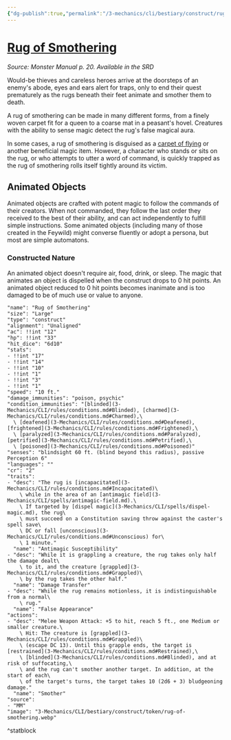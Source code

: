 ```yaml
---
{"dg-publish":true,"permalink":"/3-mechanics/cli/bestiary/construct/rug-of-smothering/","tags":["ttrpg-cli/compendium/src/5e/mm","ttrpg-cli/monster/cr/2","ttrpg-cli/monster/size/large","ttrpg-cli/monster/type/construct"],"noteIcon":""}
---
```


# [Rug of Smothering](3-Mechanics\CLI\bestiary\construct/rug-of-smothering.md)
*Source: Monster Manual p. 20. Available in the <span title='Systems Reference Document (5.1)'>SRD</span>*  

Would-be thieves and careless heroes arrive at the doorsteps of an enemy's abode, eyes and ears alert for traps, only to end their quest prematurely as the rugs beneath their feet animate and smother them to death.

A rug of smothering can be made in many different forms, from a finely woven carpet fit for a queen to a coarse mat in a peasant's hovel. Creatures with the ability to sense magic detect the rug's false magical aura.

In some cases, a rug of smothering is disguised as a [carpet of flying](3-Mechanics/CLI/items/carpet-of-flying.md) or another beneficial magic item. However, a character who stands or sits on the rug, or who attempts to utter a word of command, is quickly trapped as the rug of smothering rolls itself tightly around its victim.

## Animated Objects

Animated objects are crafted with potent magic to follow the commands of their creators. When not commanded, they follow the last order they received to the best of their ability, and can act independently to fulfill simple instructions. Some animated objects (including many of those created in the Feywild) might converse fluently or adopt a persona, but most are simple automatons.

### Constructed Nature

An animated object doesn't require air, food, drink, or sleep. The magic that animates an object is dispelled when the construct drops to 0 hit points. An animated object reduced to 0 hit points becomes inanimate and is too damaged to be of much use or value to anyone.

```statblock
"name": "Rug of Smothering"
"size": "Large"
"type": "construct"
"alignment": "Unaligned"
"ac": !!int "12"
"hp": !!int "33"
"hit_dice": "6d10"
"stats":
- !!int "17"
- !!int "14"
- !!int "10"
- !!int "1"
- !!int "3"
- !!int "1"
"speed": "10 ft."
"damage_immunities": "poison, psychic"
"condition_immunities": "[blinded](3-Mechanics/CLI/rules/conditions.md#Blinded), [charmed](3-Mechanics/CLI/rules/conditions.md#Charmed),\
  \ [deafened](3-Mechanics/CLI/rules/conditions.md#Deafened), [frightened](3-Mechanics/CLI/rules/conditions.md#Frightened),\
  \ [paralyzed](3-Mechanics/CLI/rules/conditions.md#Paralyzed), [petrified](3-Mechanics/CLI/rules/conditions.md#Petrified),\
  \ [poisoned](3-Mechanics/CLI/rules/conditions.md#Poisoned)"
"senses": "blindsight 60 ft. (blind beyond this radius), passive Perception 6"
"languages": ""
"cr": "2"
"traits":
- "desc": "The rug is [incapacitated](3-Mechanics/CLI/rules/conditions.md#Incapacitated)\
    \ while in the area of an [antimagic field](3-Mechanics/CLI/spells/antimagic-field.md).\
    \ If targeted by [dispel magic](3-Mechanics/CLI/spells/dispel-magic.md), the rug\
    \ must succeed on a Constitution saving throw against the caster's spell save\
    \ DC or fall [unconscious](3-Mechanics/CLI/rules/conditions.md#Unconscious) for\
    \ 1 minute."
  "name": "Antimagic Susceptibility"
- "desc": "While it is grappling a creature, the rug takes only half the damage dealt\
    \ to it, and the creature [grappled](3-Mechanics/CLI/rules/conditions.md#Grappled)\
    \ by the rug takes the other half."
  "name": "Damage Transfer"
- "desc": "While the rug remains motionless, it is indistinguishable from a normal\
    \ rug."
  "name": "False Appearance"
"actions":
- "desc": "Melee Weapon Attack: +5 to hit, reach 5 ft., one Medium or smaller creature.\
    \ Hit: The creature is [grappled](3-Mechanics/CLI/rules/conditions.md#Grappled)\
    \ (escape DC 13). Until this grapple ends, the target is [restrained](3-Mechanics/CLI/rules/conditions.md#Restrained),\
    \ [blinded](3-Mechanics/CLI/rules/conditions.md#Blinded), and at risk of suffocating,\
    \ and the rug can't smother another target. In addition, at the start of each\
    \ of the target's turns, the target takes 10 (2d6 + 3) bludgeoning damage."
  "name": "Smother"
"source":
- "MM"
"image": "3-Mechanics/CLI/bestiary/construct/token/rug-of-smothering.webp"
```
^statblock